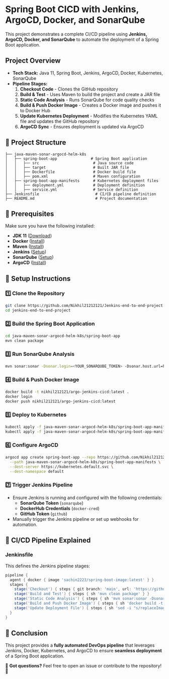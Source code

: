 # Spring Boot CICD with Jenkins, ArgoCD, Docker, and SonarQube

This project demonstrates a complete CI/CD pipeline using **Jenkins, ArgoCD, Docker, and SonarQube** to automate the deployment of a Spring Boot application.

##  Project Overview

- **Tech Stack:** Java 11, Spring Boot, Jenkins, ArgoCD, Docker, Kubernetes, SonarQube
- **Pipeline Stages:**
  1. **Checkout Code** - Clones the GitHub repository
  2. **Build & Test** - Uses Maven to build the project and create a JAR file
  3. **Static Code Analysis** - Runs SonarQube for code quality checks
  4. **Build & Push Docker Image** - Creates a Docker image and pushes it to Docker Hub
  5. **Update Kubernetes Deployment** - Modifies the Kubernetes YAML file and updates the GitHub repository
  6. **ArgoCD Sync** - Ensures deployment is updated via ArgoCD

## 📁 Project Structure
```
├── java-maven-sonar-argocd-helm-k8s
│   ├── spring-boot-app               # Spring Boot application
│   │   ├── src                        # Java source code
│   │   ├── target                     # Built JAR file
│   │   ├── Dockerfile                 # Docker build file
│   │   ├── pom.xml                    # Maven configuration
│   ├── spring-boot-app-manifests      # Kubernetes deployment files
│   │   ├── deployment.yml             # Deployment definition
│   │   ├── service.yml                # Service definition
├── Jenkinsfile                         # CI/CD pipeline definition
├── README.md                           # Project documentation
```

## 🔧 Prerequisites

Make sure you have the following installed:
- **JDK 11** ([Download](https://www.oracle.com/java/technologies/javase-jdk11-downloads.html))
- **Docker** ([Install](https://docs.docker.com/get-docker/))
- **Maven** ([Install](https://maven.apache.org/install.html))
- **Jenkins** ([Setup](https://www.jenkins.io/doc/book/installing/))
- **SonarQube** ([Setup](https://docs.sonarqube.org/latest/setup/get-started-2-minutes/))
- **ArgoCD** ([Install](https://argo-cd.readthedocs.io/en/stable/getting_started/))

## 🔨 Setup Instructions

### 1️⃣ Clone the Repository
```sh
git clone https://github.com/Nikhil21212121/Jenkins-end-to-end-project.git
cd jenkins-end-to-end-project
```

### 2️⃣ Build the Spring Boot Application
```sh
cd java-maven-sonar-argocd-helm-k8s/spring-boot-app
mvn clean package
```

### 3️⃣ Run SonarQube Analysis
```sh
mvn sonar:sonar -Dsonar.login=<YOUR_SONARQUBE_TOKEN> -Dsonar.host.url=http://34.201.116.83:9000
```

### 4️⃣ Build & Push Docker Image
```sh
docker build -t nikhil212121/argo-jenkins-cicd:latest .
docker login
docker push nikhil212121/argo-jenkins-cicd:latest
```

### 5️⃣ Deploy to Kubernetes
```sh
kubectl apply -f java-maven-sonar-argocd-helm-k8s/spring-boot-app-manifests/deployment.yml
kubectl apply -f java-maven-sonar-argocd-helm-k8s/spring-boot-app-manifests/service.yml
```

### 6️⃣ Configure ArgoCD
```sh
argocd app create spring-boot-app --repo https://github.com/Nikhil21212121/Jenkins-end-to-end-project \
  --path java-maven-sonar-argocd-helm-k8s/spring-boot-app-manifests \
  --dest-server https://kubernetes.default.svc \
  --dest-namespace default
```

### 7️⃣ Trigger Jenkins Pipeline
- Ensure Jenkins is running and configured with the following credentials:
  - **SonarQube Token** (`sonarqube`)
  - **DockerHub Credentials** (`docker-cred`)
  - **GitHub Token** (`github`)
- Manually trigger the Jenkins pipeline or set up webhooks for automation.

## 📜 CI/CD Pipeline Explained

### Jenkinsfile
This defines the Jenkins pipeline stages:
```groovy
pipeline {
  agent { docker { image 'sachin2223/spring-boot-image:latest' } }
  stages {
    stage('Checkout') { steps { git branch: 'main', url: 'https://github.com/sachin21212121/jenkins-end-to-end-cicd-using-argocd.git' } }
    stage('Build and Test') { steps { sh 'mvn clean package' } }
    stage('Static Code Analysis') { steps { sh 'mvn sonar:sonar -Dsonar.login=$SONAR_TOKEN' } }
    stage('Build and Push Docker Image') { steps { sh 'docker build -t nikhil212121/argo-jenkins-cicd:$BUILD_NUMBER . && docker push nikhil212121/argo-jenkins-cicd:$BUILD_NUMBER' } }
    stage('Update Deployment File') { steps { sh 'sed -i "s/replaceImageTag/$BUILD_NUMBER/g" deployment.yml && git commit -am "Updated image tag" && git push' } }
  }
}
```

## 📢 Conclusion

This project provides a **fully automated DevOps pipeline** that leverages Jenkins, Docker, Kubernetes, and ArgoCD to ensure **seamless deployment** of a Spring Boot application.

🔹 **Got questions?** Feel free to open an issue or contribute to the repository! 🚀


